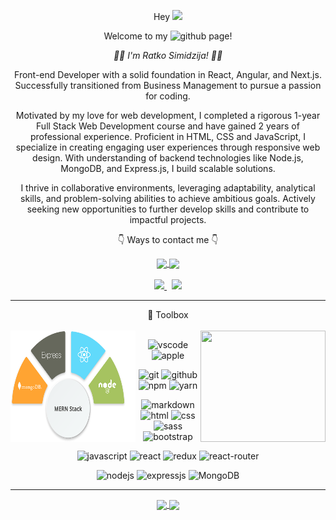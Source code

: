 <p align="center"> Hey  <img src="https://raw.githubusercontent.com/MartinHeinz/MartinHeinz/master/wave.gif" width="30px"> </p>
<p align="center">Welcome to my <img width=50 src="https://github.githubassets.com/images/modules/logos_page/Octocat.png"  alt="github"/> page!</p>
<p align="center"><i>👨‍💻 I'm Ratko Simidzija! 🙋‍♂️</i></p>

<p align="center">
  Front-end Developer with a solid foundation in React, Angular, and Next.js. Successfully transitioned from Business Management to pursue a passion for coding.
</p>
<p align="center">
Motivated by my love for web development, I completed a rigorous 1-year Full Stack Web Development course and have gained 2 years of professional experience. Proficient in HTML, CSS and JavaScript, I specialize in creating engaging user experiences through responsive web design. With understanding of backend technologies like Node.js, MongoDB, and Express.js, I build scalable solutions.
</p>
<p align="center">
  I thrive in collaborative environments, leveraging adaptability, analytical skills, and problem-solving abilities to achieve ambitious goals. Actively seeking new opportunities to further develop skills and contribute to impactful projects.
</p>
<p align="center">👇 Ways to contact me 👇</p>

<div align="center"> 
<a href="https://linkedin.com/in/ratkosimidzija" target="_blank">
  <img align="center" src="https://img.shields.io/badge/LinkedIn-0077B5?style=for-the-badge&logo=linkedin&logoColor=white" />
</a>  
<a href="#">
  <img align="center" width="100" src="https://camo.githubusercontent.com/ec0df7b334d15078e980be8f26f35f1bd6f004eaa4a121db42fed361360c1817/68747470733a2f2f6d656469612e67697068792e636f6d2f6d656469612f4c6e516a7057614f4e386e68723231764e572f67697068792e676966" />
</a> 
</div>
<br/>
<div align="center"> 
<a href="mailto:simidzija.r@gmail.com" target="_blank">
  <img src="https://img.shields.io/badge/mail-007aff?style=for-the-badge&logo=icloud&logoColor=white" />
</a>  &nbsp;
<a href="https://t.me/ratko_s" target="_blank">
  <img src="https://img.shields.io/badge/Telegram-2CA5E0?style=for-the-badge&logo=telegram&logoColor=white" />
</a>  
</div>
<hr/>
<div align="center">🧰 Toolbox</div>
<br/>


<a href="#">
  <img align="left" width=200  height=178  align="left" src="https://github.com/awartanian/awartanian/raw/main/MERN-pic.png" />
</a>  

<a href="#">
  <img align="right" width=200 height=178 src="https://camo.githubusercontent.com/62da68eb62b1e5f175f7d1f0191dd89a653d7908feb22d37d4a0ab07365d6791/68747470733a2f2f6d656469612e67697068792e636f6d2f6d656469612f4d3967624264396e6244724f5475314d71782f67697068792e676966" />
</a> 

<div align="center">
  
<img src="https://img.shields.io/badge/Visual_Studio_Code-333333?style=flat&logo=visual%20studio%20code&logoColor=0078d7" alt="vscode"/> <img src="https://img.shields.io/badge/Mac%20Mini%20M1-333333?style=flat&logo=apple" alt="apple"/>

<img src="https://img.shields.io/badge/Git-333333?style=flat&logo=git" alt="git"/> <img src="https://img.shields.io/badge/GitHub-333333?style=flat&logo=github" alt="github"/>
<img src="https://img.shields.io/badge/npm-333333?style=flat&logo=npm" alt="npm"/> 
<img src="https://img.shields.io/badge/Yarn-333333?style=flat&logo=yarn" alt="yarn"/>

<img src="https://img.shields.io/badge/Markdown-333333?style=flat&logo=markdown" alt="markdown"/> <img src="https://img.shields.io/badge/HTML5-333333?style=flat&logo=html5" alt="html"/> 
<img src="https://img.shields.io/badge/CSS3-333333?style=flat&logo=css3&logoColor=2965f1" alt="css"/>
<img src="https://img.shields.io/badge/Sass-333333?style=flat&logo=sass" alt="sass"/>
<img src="https://img.shields.io/badge/Bootstrap-333333?style=flat&logo=bootstrap" alt="bootstrap"/>

<img src="https://img.shields.io/badge/JavaScript-333333?style=flat&logo=javascript" alt="javascript"/> <img src="https://img.shields.io/badge/React-333333?style=flat&logo=react" alt="react"/>
<img src="https://img.shields.io/badge/Redux-333333?style=flat&logo=redux&logoColor=764abc" alt="redux"/>
<img src="https://img.shields.io/badge/React_Router-333333?style=flat&logo=react-router" alt="react-router"/>
  
<img src="https://img.shields.io/badge/-Node.js-333333?style=flat&logo=node.js" alt="nodejs"/> 
<img src="https://img.shields.io/badge/-express.js-333333?style=flat&logo=express" alt="expressjs"/>
<img src="https://img.shields.io/badge/-MongoDB-333333?style=flat&logo=mongodb" alt="MongoDB"/>


</div>
</div>
  
---
<div align="center">
<a href="https://github.com/ratko-sim/github-readme-stats">
  <img width=450 align="center" src="https://github-readme-stats-ratko-sim.vercel.app/api?username=ratko-sim&count_private=true&show_icons=true&bg_color=66000000&text_color=5D6D7E&title_color=0078FF&border_color=66000000&custom_title=GitHub Stats" />
</a>

<a href="https://github.com/ratko-sim/github-readme-stats">
  <img card_width=450 align="center" src="https://github-readme-stats.vercel.app/api/top-langs/?username=ratko-sim&layout=compact&bg_color=66000000&text_color=5D6D7E&title_color=0078FF&border_color=66000000&langs_count=4" />
</a> 
</div>
